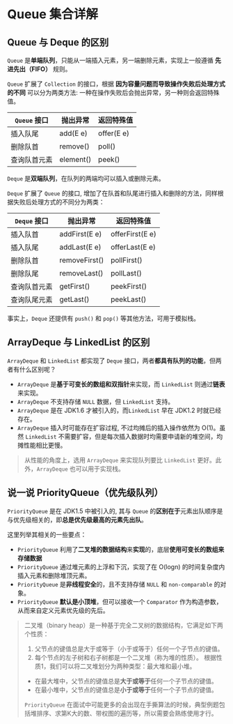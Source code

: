 # Queue 集合详解

## Queue 与 Deque 的区别

`Queue` 是**单端队列**，只能从一端插入元素，另一端删除元素，实现上一般遵循 **先进先出（FIFO）** 规则。

`Queue` 扩展了 `Collection` 的接口，根据 **因为容量问题而导致操作失败后处理方式的不同** 可以分为两类方法: 一种在操作失败后会抛出异常，另一种则会返回特殊值。

| `Queue` 接口 | 抛出异常  | 返回特殊值 |
| ------------ | --------- | ---------- |
| 插入队尾     | add(E e)  | offer(E e) |
| 删除队首     | remove()  | poll()     |
| 查询队首元素 | element() | peek()     |

`Deque` 是**双端队列**，在队列的两端均可以插入或删除元素。

`Deque` 扩展了 `Queue` 的接口, 增加了在队首和队尾进行插入和删除的方法，同样根据失败后处理方式的不同分为两类：

| `Deque` 接口 | 抛出异常      | 返回特殊值      |
| ------------ | ------------- | --------------- |
| 插入队首     | addFirst(E e) | offerFirst(E e) |
| 插入队尾     | addLast(E e)  | offerLast(E e)  |
| 删除队首     | removeFirst() | pollFirst()     |
| 删除队尾     | removeLast()  | pollLast()      |
| 查询队首元素 | getFirst()    | peekFirst()     |
| 查询队尾元素 | getLast()     | peekLast()      |

事实上，`Deque` 还提供有 `push()` 和 `pop()` 等其他方法，可用于模拟栈。

##  ArrayDeque 与 LinkedList 的区别

`ArrayDeque` 和 `LinkedList` 都实现了 `Deque` 接口，两者**都具有队列的功能**，但两者有什么区别呢？

- `ArrayDeque` 是**基于可变长的数组和双指针**来实现，而 `LinkedList` 则通过**链表**来实现。
- `ArrayDeque` 不支持存储 `NULL` 数据，但 `LinkedList` 支持。
- `ArrayDeque` 是在 JDK1.6 才被引入的，而`LinkedList` 早在 JDK1.2 时就已经存在。
- `ArrayDeque` 插入时可能存在扩容过程, 不过均摊后的插入操作依然为 O(1)。虽然 `LinkedList` 不需要扩容，但是每次插入数据时均需要申请新的堆空间，均摊性能相比更慢。

> 从性能的角度上，选用 `ArrayDeque` 来实现队列要比 `LinkedList` 更好。此外，`ArrayDeque` 也可以用于实现栈。

## 说一说 PriorityQueue（优先级队列）

`PriorityQueue` 是在 JDK1.5 中被引入的, 其与 `Queue` 的**区别在于**元素出队顺序是与优先级相关的，即**总是优先级最高的元素先出队**。

这里列举其相关的一些要点：

- `PriorityQueue` 利用了**二叉堆的数据结构**来**实现**的，底层**使用可变长的数组来存储数据**
- `PriorityQueue` 通过堆元素的上浮和下沉，实现了在 O(logn) 的时间复杂度内插入元素和删除堆顶元素。
- `PriorityQueue` 是**非线程安全**的，且不支持存储 `NULL` 和 `non-comparable` 的对象。
- `PriorityQueue` **默认是小顶堆**，但可以接收一个 `Comparator` 作为构造参数，从而来自定义元素优先级的先后。

> 二叉堆（binary heap）是一种基于完全二叉树的数据结构，它满足如下两个性质：
>
> 1. 父节点的键值总是大于或等于（小于或等于）任何一个子节点的键值。
> 2. 每个节点的左子树和右子树都是一个二叉堆（称为堆的性质）。 根据性质1，我们可以将二叉堆划分为两种类型：最大堆和最小堆。
>
> - 在最大堆中，父节点的键值总是**大于或等于**任何一个子节点的键值。
> - 在最小堆中，父节点的键值总是**小于或等于**任何一个子节点的键值。 
>
> `PriorityQueue` 在面试中可能更多的会出现在手撕算法的时候，典型例题包括堆排序、求第K大的数、带权图的遍历等，所以需要会熟练使用才行。

